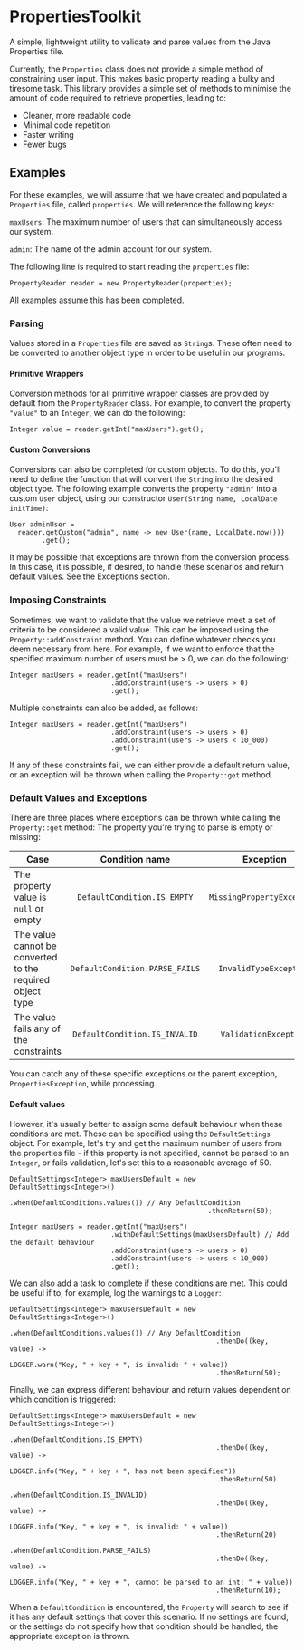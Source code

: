 # PropertiesToolkit

A simple, lightweight utility to validate and parse values from the Java Properties file.

Currently, the `Properties` class does not provide a simple method of constraining user input. This makes basic property reading a bulky and tiresome task. This library provides a simple set of methods to minimise the amount of code required to retrieve properties, leading to:
- Cleaner, more readable code
- Minimal code repetition
- Faster writing
- Fewer bugs

## Examples
For these examples, we will assume that we have created and populated a `Properties` file, called `properties`. We will reference the following keys:

`maxUsers`: The maximum number of users that can simultaneously access our system.

`admin`: The name of the admin account for our system.

The following line is required to start reading the `properties` file:
```
PropertyReader reader = new PropertyReader(properties);
```

All examples assume this has been completed.


### Parsing
Values stored in a `Properties` file are saved as `String`s. These often need to be converted to another object type in order to be useful in our programs.

#### Primitive Wrappers
Conversion methods for all primitive wrapper classes are provided by default from the `PropertyReader` class. For example, to convert the property `"value"` to an `Integer`, we can do the following:
```
Integer value = reader.getInt("maxUsers").get();
```

#### Custom Conversions
Conversions can also be completed for custom objects. To do this, you'll need to define the function that will convert the `String` into the desired object type. The following example converts the property `"admin"` into a custom `User` object, using our constructor `User(String name, LocalDate initTime)`:
```
User adminUser =
  reader.getCustom("admin", name -> new User(name, LocalDate.now()))
        .get();
```

It may be possible that exceptions are thrown from the conversion process. In this case, it is possible, if desired, to handle these scenarios and return default values. See the Exceptions section.

### Imposing Constraints
Sometimes, we want to validate that the value we retrieve meet a set of criteria to be considered a valid value. This can be imposed using the `Property::addConstraint` method. You can define whatever checks you deem necessary from here. For example, if we want to enforce that the specified maximum number of users must be > 0, we can do the following:

```
Integer maxUsers = reader.getInt("maxUsers")
                         .addConstraint(users -> users > 0)
                         .get();
```

Multiple constraints can also be added, as follows:
```
Integer maxUsers = reader.getInt("maxUsers")
                         .addConstraint(users -> users > 0)
                         .addConstraint(users -> users < 10_000)
                         .get();
```

If any of these constraints fail, we can either provide a default return value, or an exception will be thrown when calling the `Property::get` method.

### Default Values and Exceptions
There are three places where exceptions can be thrown while calling the `Property::get` method:
The property you're trying to parse is empty or missing:

| Case                                                      | Condition name                 | Exception                  |
| --------------------------------------------------------- |:------------------------------:|:--------------------------:|
| The property value is `null` or empty                     | `DefaultCondition.IS_EMPTY`    | `MissingPropertyException` |
| The value cannot be converted to the required object type | `DefaultCondition.PARSE_FAILS` | `InvalidTypeException`     |
| The value fails any of the constraints                    | `DefaultCondition.IS_INVALID`  | `ValidationException`      |

You can catch any of these specific exceptions or the parent exception, `PropertiesException`, while processing.

#### Default values
However, it's usually better to assign some default behaviour when these conditions are met. These can be specified using the `DefaultSettings` object. For example, let's try and get the maximum number of users from the properties file - if this property is not specified, cannot be parsed to an `Integer`, or fails validation, let's set this to a reasonable average of 50.

```
DefaultSettings<Integer> maxUsersDefault = new DefaultSettings<Integer>()
                                                 .when(DefaultConditions.values()) // Any DefaultCondition
                                                 .thenReturn(50);

Integer maxUsers = reader.getInt("maxUsers")
                         .withDefaultSettings(maxUsersDefault) // Add the default behaviour
                         .addConstraint(users -> users > 0)
                         .addConstraint(users -> users < 10_000)
                         .get();
```

We can also add a task to complete if these conditions are met. This could be useful if to, for example, log the warnings to a `Logger`:
```
DefaultSettings<Integer> maxUsersDefault = new DefaultSettings<Integer>()
                                                 .when(DefaultConditions.values()) // Any DefaultCondition
                                                   .thenDo((key, value) ->
                                                       LOGGER.warn("Key, " + key + ", is invalid: " + value))
                                                   .thenReturn(50);
```

Finally, we can express different behaviour and return values dependent on which condition is triggered:
```
DefaultSettings<Integer> maxUsersDefault = new DefaultSettings<Integer>()
                                                 .when(DefaultConditions.IS_EMPTY)
                                                   .thenDo((key, value) ->
                                                       LOGGER.info("Key, " + key + ", has not been specified"))
                                                   .thenReturn(50)
                                                 .when(DefaultCondition.IS_INVALID)
                                                   .thenDo((key, value) ->
                                                       LOGGER.info("Key, " + key + ", is invalid: " + value))
                                                   .thenReturn(20)
                                                 .when(DefaultCondition.PARSE_FAILS)
                                                   .thenDo((key, value) ->
                                                       LOGGER.info("Key, " + key + ", cannot be parsed to an int: " + value))
                                                   .thenReturn(10);
```

When a `DefaultCondition` is encountered, the `Property` will search to see if it has any default settings that cover this scenario. If no settings are found, or the settings do not specify how that condition should be handled, the appropriate exception is thrown.
